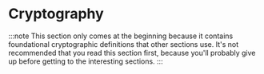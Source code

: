 # Cryptography

:::note
This section only comes at the beginning because it contains foundational cryptographic definitions that other sections use.
It's not recommended that you read this section first, because you'll probably give up before getting to the interesting sections.
:::

<!-- TODO: consider moving this to the end. -->
